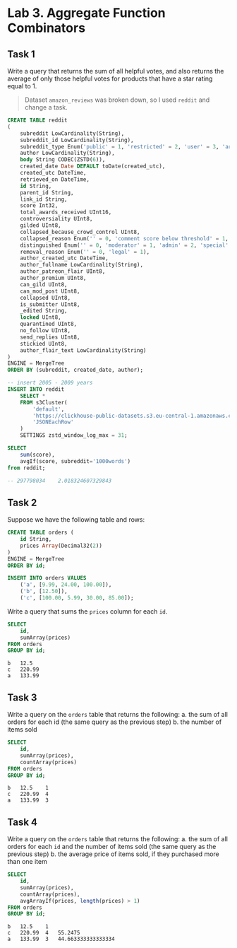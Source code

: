 # Lab 3. Aggregate Function Combinators

## Task 1
Write a query that returns the sum of all helpful votes, and also returns the average of only those helpful 
votes for products that have a star rating equal to 1.
> Dataset `amazon_reviews` was broken down, so I used `reddit` and change a task.
```sql
CREATE TABLE reddit
(
    subreddit LowCardinality(String),
    subreddit_id LowCardinality(String),
    subreddit_type Enum('public' = 1, 'restricted' = 2, 'user' = 3, 'archived' = 4, 'gold_restricted' = 5, 'private' = 6),
    author LowCardinality(String),
    body String CODEC(ZSTD(6)),
    created_date Date DEFAULT toDate(created_utc),
    created_utc DateTime,
    retrieved_on DateTime,
    id String,
    parent_id String,
    link_id String,
    score Int32,
    total_awards_received UInt16,
    controversiality UInt8,
    gilded UInt8,
    collapsed_because_crowd_control UInt8,
    collapsed_reason Enum('' = 0, 'comment score below threshold' = 1, 'may be sensitive content' = 2, 'potentially toxic' = 3, 'potentially toxic content' = 4),
    distinguished Enum('' = 0, 'moderator' = 1, 'admin' = 2, 'special' = 3),
    removal_reason Enum('' = 0, 'legal' = 1),
    author_created_utc DateTime,
    author_fullname LowCardinality(String),
    author_patreon_flair UInt8,
    author_premium UInt8,
    can_gild UInt8,
    can_mod_post UInt8,
    collapsed UInt8,
    is_submitter UInt8,
    _edited String,
    locked UInt8,
    quarantined UInt8,
    no_follow UInt8,
    send_replies UInt8,
    stickied UInt8,
    author_flair_text LowCardinality(String)
)
ENGINE = MergeTree
ORDER BY (subreddit, created_date, author);

-- insert 2005 - 2009 years
INSERT INTO reddit
    SELECT *
    FROM s3Cluster(
        'default',
        'https://clickhouse-public-datasets.s3.eu-central-1.amazonaws.com/reddit/original/RC_2005*',
        'JSONEachRow'
    )
    SETTINGS zstd_window_log_max = 31;
```

```sql
SELECT 
    sum(score),
    avgIf(score, subreddit='1000words')
from reddit;

-- 297798034    2.018324607329843
```

## Task 2
Suppose we have the following table and rows:
```sql
CREATE TABLE orders (
    id String,
    prices Array(Decimal32(2))
)
ENGINE = MergeTree
ORDER BY id;

INSERT INTO orders VALUES
    ('a', [9.99, 24.00, 100.00]),
    ('b', [12.50]),
    ('c', [100.00, 5.99, 30.00, 85.00]);
```

Write a query that sums the `prices` column for each `id`. 
```sql
SELECT
    id, 
    sumArray(prices)
FROM orders
GROUP BY id;
```
```
b   12.5
c   220.99
a   133.99
```

## Task 3
Write a query on the `orders` table that returns the following:
a. the sum of all orders for each id (the same query as the previous step)
b. the number of items sold
```sql
SELECT
    id, 
    sumArray(prices),
    countArray(prices)
FROM orders
GROUP BY id;
```
```
b   12.5    1
c   220.99  4
a   133.99  3
```

## Task 4
Write a query on the `orders` table that returns the following: 
a. the sum of all orders for each `id` and the number of items sold (the same query as the previous step)
b. the average price of items sold, if they purchased more than one item
```sql
SELECT
    id, 
    sumArray(prices),
    countArray(prices),
    avgArrayIf(prices, length(prices) > 1)
FROM orders
GROUP BY id;
```
```
b   12.5    1
c   220.99  4   55.2475
a   133.99  3   44.663333333333334
```
